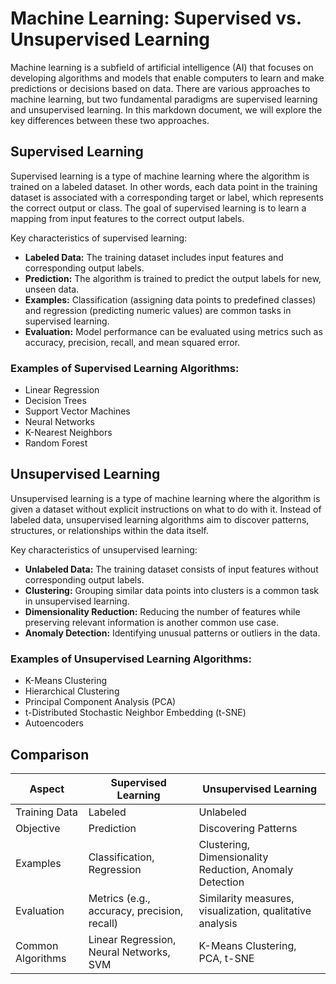 # Machine Learning: Supervised vs. Unsupervised Learning

Machine learning is a subfield of artificial intelligence (AI) that focuses on developing algorithms and models that enable computers to learn and make predictions or decisions based on data. There are various approaches to machine learning, but two fundamental paradigms are supervised learning and unsupervised learning. In this markdown document, we will explore the key differences between these two approaches.

## Supervised Learning

Supervised learning is a type of machine learning where the algorithm is trained on a labeled dataset. In other words, each data point in the training dataset is associated with a corresponding target or label, which represents the correct output or class. The goal of supervised learning is to learn a mapping from input features to the correct output labels.

Key characteristics of supervised learning:

- **Labeled Data:** The training dataset includes input features and corresponding output labels.
- **Prediction:** The algorithm is trained to predict the output labels for new, unseen data.
- **Examples:** Classification (assigning data points to predefined classes) and regression (predicting numeric values) are common tasks in supervised learning.
- **Evaluation:** Model performance can be evaluated using metrics such as accuracy, precision, recall, and mean squared error.

### Examples of Supervised Learning Algorithms:

- Linear Regression
- Decision Trees
- Support Vector Machines
- Neural Networks
- K-Nearest Neighbors
- Random Forest

## Unsupervised Learning

Unsupervised learning is a type of machine learning where the algorithm is given a dataset without explicit instructions on what to do with it. Instead of labeled data, unsupervised learning algorithms aim to discover patterns, structures, or relationships within the data itself.

Key characteristics of unsupervised learning:

- **Unlabeled Data:** The training dataset consists of input features without corresponding output labels.
- **Clustering:** Grouping similar data points into clusters is a common task in unsupervised learning.
- **Dimensionality Reduction:** Reducing the number of features while preserving relevant information is another common use case.
- **Anomaly Detection:** Identifying unusual patterns or outliers in the data.

### Examples of Unsupervised Learning Algorithms:

- K-Means Clustering
- Hierarchical Clustering
- Principal Component Analysis (PCA)
- t-Distributed Stochastic Neighbor Embedding (t-SNE)
- Autoencoders

## Comparison

| Aspect                      | Supervised Learning          | Unsupervised Learning        |
|-----------------------------|-----------------------------|-----------------------------|
| Training Data               | Labeled                     | Unlabeled                   |
| Objective                   | Prediction                  | Discovering Patterns        |
| Examples                    | Classification, Regression  | Clustering, Dimensionality Reduction, Anomaly Detection |
| Evaluation                  | Metrics (e.g., accuracy, precision, recall) | Similarity measures, visualization, qualitative analysis |
| Common Algorithms           | Linear Regression, Neural Networks, SVM | K-Means Clustering, PCA, t-SNE |
